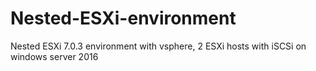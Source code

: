 # Nested-ESXi-environment
Nested ESXi 7.0.3 environment with vsphere, 2 ESXi hosts with iSCSi on windows server 2016
